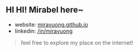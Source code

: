 ## HI HI! Mirabel here~
- website: [miravuong.github.io](miravuong.github.io)
- linkedin: [/in/miravuong](/in/miravuong)

> feel free to explore my place on the internet!
